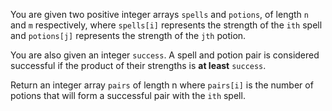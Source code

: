 You are given two positive integer arrays `spells` and `potions`, of length `n` and `m` respectively, where `spells[i]` represents the strength of the `ith` spell and `potions[j]` represents the strength of the `jth` potion.  

You are also given an integer `success`. A spell and potion pair is considered successful if the product of their strengths is **at least** `success`.

Return an integer array `pairs` of length n where `pairs[i]` is the number of potions that will form a successful pair with the `ith` spell.
